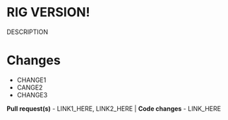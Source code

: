 # RIG VERSION!
DESCRIPTION

# Changes
- CHANGE1
- CANGE2
- CHANGE3


**Pull request(s)** - LINK1_HERE, LINK2_HERE | **Code changes** - LINK_HERE
